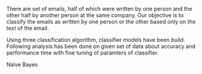 There are set of emails, half of which were written by one person and the other half by another person at the same company. Our objective is to classify the emails as written by one person or the other based only on the text of the email.

Using three classification algorithm, classifier models have been build. Following analysis has been done on given set of data about accuracy and performance time with fine tuning of paramters of classifier.

Naive Bayes

